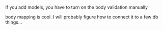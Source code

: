 If you add models, you have to turn on the body validation manually

body mapping is cool. I will probably figure how to connect it to a few db things...
